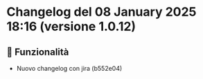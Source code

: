 # Changelog del 08 January 2025 18:16 (versione 1.0.12)

## 🎉 Funzionalità
- Nuovo changelog con jira (b552e04)

